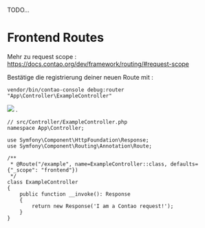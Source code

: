 TODO...


# Frontend Routes

Mehr zu request scope : https://docs.contao.org/dev/framework/routing/#request-scope

Bestätige die registrierung deiner neuen Route mit :

    vendor/bin/contao-console debug:router "App\Controller\ExampleController"

![](https://i.imgur.com/4JFX9j3.png)
 .

    // src/Controller/ExampleController.php
    namespace App\Controller;
    
    use Symfony\Component\HttpFoundation\Response;
    use Symfony\Component\Routing\Annotation\Route;
    
    /**
     * @Route("/example", name=ExampleController::class, defaults={"_scope": "frontend"})
     */
    class ExampleController
    {
        public function __invoke(): Response
        {
            return new Response('I am a Contao request!');
        }
    }

